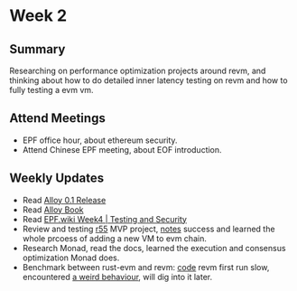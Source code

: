 # Week 2

## Summary

Researching on performance optimization projects around revm, and thinking about how to do detailed inner latency testing on revm and how to fully testing a evm vm.

## Attend Meetings

* EPF office hour, about ethereum security.
* Attend Chinese EPF meeting, about EOF introduction.

## Weekly Updates

* Read [Alloy 0.1 Release](https://www.paradigm.xyz/2024/06/alloy-release)
* Read [Alloy Book](https://alloy.rs/)
* Read [EPF.wiki Week4 | Testing and Security](https://epf.wiki/#/eps/week4)
* Review and testing [r55](https://github.com/leonardoalt/r55) MVP project, [notes](https://hackmd.io/@leoalt/r55) success and learned the whole prcoess of adding a new VM to evm chain.
* Research Monad, read the docs, learned the execution and consensus optimization Monad does.
* Benchmark between rust-evm and revm: [code](https://github.com/Akagi201/evm-workshop/blob/master/bench/benches/rust_evm.rs) revm first run slow, encountered [a weird behaviour](https://www.reddit.com/r/rust/comments/1dn99xi/very_weird_behaviour_when_doing_bench_testing/), will dig into it later.
